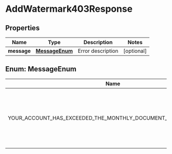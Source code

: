 

# AddWatermark403Response


## Properties

| Name | Type | Description | Notes |
|------------ | ------------- | ------------- | -------------|
|**message** | [**MessageEnum**](#MessageEnum) | Error description |  [optional] |



## Enum: MessageEnum

| Name | Value |
|---- | -----|
| YOUR_ACCOUNT_HAS_EXCEEDED_THE_MONTHLY_DOCUMENT_GENERATION_LIMIT_ | &quot;Your account has exceeded the monthly document generation limit.&quot; |



